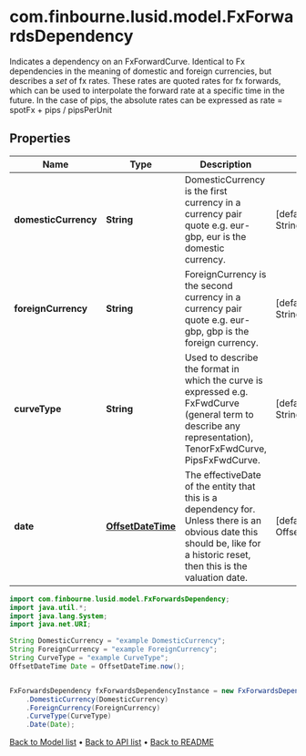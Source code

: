 # com.finbourne.lusid.model.FxForwardsDependency
Indicates a dependency on an FxForwardCurve.  Identical to Fx dependencies in the meaning of domestic and foreign currencies, but describes a *set* of fx rates.  These rates are quoted rates for fx forwards, which can be used to interpolate the forward rate at a specific time in the future.  In the case of pips, the absolute rates can be expressed as rate = spotFx + pips / pipsPerUnit

## Properties

Name | Type | Description | Notes
------------ | ------------- | ------------- | -------------
**domesticCurrency** | **String** | DomesticCurrency is the first currency in a currency pair quote e.g. eur-gbp, eur is the domestic currency. | [default to String]
**foreignCurrency** | **String** | ForeignCurrency is the second currency in a currency pair quote e.g. eur-gbp, gbp is the foreign currency. | [default to String]
**curveType** | **String** | Used to describe the format in which the curve is expressed  e.g. FxFwdCurve (general term to describe any representation), TenorFxFwdCurve, PipsFxFwdCurve. | [default to String]
**date** | [**OffsetDateTime**](OffsetDateTime.md) | The effectiveDate of the entity that this is a dependency for.  Unless there is an obvious date this should be, like for a historic reset, then this is the valuation date. | [default to OffsetDateTime]

```java
import com.finbourne.lusid.model.FxForwardsDependency;
import java.util.*;
import java.lang.System;
import java.net.URI;

String DomesticCurrency = "example DomesticCurrency";
String ForeignCurrency = "example ForeignCurrency";
String CurveType = "example CurveType";
OffsetDateTime Date = OffsetDateTime.now();


FxForwardsDependency fxForwardsDependencyInstance = new FxForwardsDependency()
    .DomesticCurrency(DomesticCurrency)
    .ForeignCurrency(ForeignCurrency)
    .CurveType(CurveType)
    .Date(Date);
```


[Back to Model list](../README.md#documentation-for-models) &#8226; [Back to API list](../README.md#documentation-for-api-endpoints) &#8226; [Back to README](../README.md)
